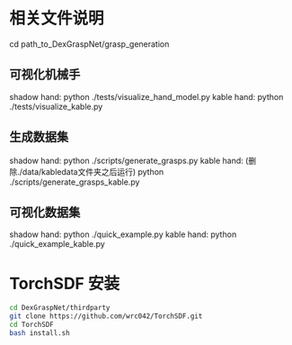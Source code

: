 # 相关文件说明
cd path_to_DexGraspNet/grasp_generation
## 可视化机械手
shadow hand: 
    python ./tests/visualize_hand_model.py
kable hand: 
    python ./tests/visualize_kable.py
## 生成数据集
shadow hand: 
    python ./scripts/generate_grasps.py
kable hand: (删除./data/kabledata文件夹之后运行)
    python ./scripts/generate_grasps_kable.py
## 可视化数据集
shadow hand: 
    python ./quick_example.py
kable hand: 
    python ./quick_example_kable.py
# TorchSDF 安装
```bash
cd DexGraspNet/thirdparty
git clone https://github.com/wrc042/TorchSDF.git
cd TorchSDF
bash install.sh
```